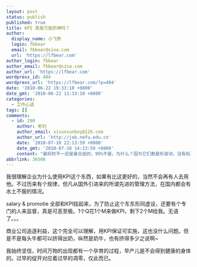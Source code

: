 ```yaml
---
layout: post
status: publish
published: true
title: KPI 真是万能的神吗？
author:
  display_name: 小飞熊
  login: fbbear
  email: fbbear@sina.com
  url: 'https://lfbear.com'
author_login: fbbear
author_email: fbbear@sina.com
author_url: 'https://lfbear.com'
wordpress_id: 404
wordpress_url: 'https://lfbear.com/?p=404'
date: '2010-06-22 19:33:10 +0800'
date_gmt: '2010-06-22 11:33:10 +0800'
categories:
  - 工作心语
tags: []
comments:
  - id: 290
    author: 老刘
    author_email: xisuosunboy@126.com
    author_url: 'http://job.nefu.edu.cn'
    date: '2010-07-18 22:13:59 +0800'
    date_gmt: '2010-07-18 14:13:59 +0800'
    content: "最好的不一定是最合适的，99%不是。为什么？因为它们都是形容词，没有标准定义。\r\n\r\n奶牛不是挤的多少的问题，而是它终究是奶牛，被挤是命运。早产的孩子牵动的是他父母的心，不是老板！\r\n\r\n立场不同，看法不同。双赢是最好的选择，平衡是自然的法则，成长是你面临的问题。\r\n\r\n明修栈道！"
abbrlink: 36506
---
```

<p>我很理解企业为什么使用KPI这个东西，如果有比这更好的，当然不会再有人去用他。不过历来有个规律，但凡从国外引进来的所谓先进的管理方法，在国内都会有水土不服的情况。</p>
<p>salary &amp; promotie 全部和KPI挂起来，为了防止这个东东形同虚设，还要有个专门的人来监督，真是可恶至极。1个Q花1个M来做KPI，剩下2个M给我。无语了。。。</p>
<p>商业公司追逐利益，这个完全可以理解，用KPI保证可实施，这也没什么问题。但是不是每头牛都可以挤得出奶，纵然是奶牛，也有挤得多少之说啊~&nbsp;</p>
<p>我始终坚信，时间万物的出现都有一个孕育的过程，早产儿是不会得到健康的身体的。过早的绽开对应着过早的凋零，仅此而已。</p>
